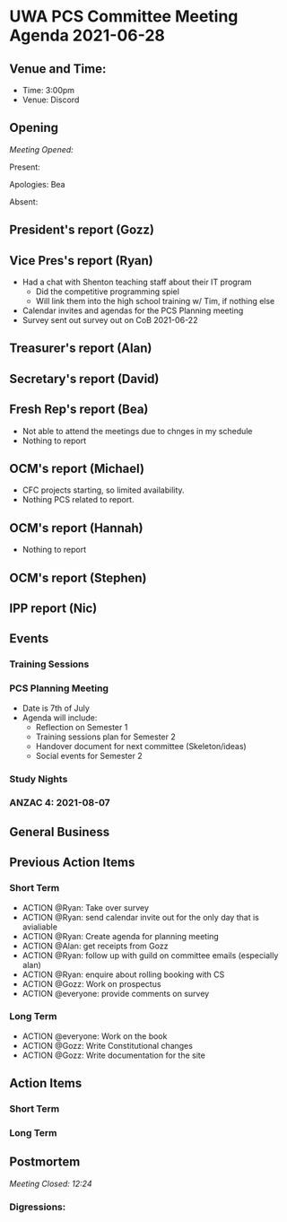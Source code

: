 # UWA PCS Committee Meeting Agenda 2021-06-28

## Venue and Time:

- Time: 3:00pm
- Venue: Discord

## Opening
*Meeting Opened:* 

Present:

Apologies: Bea

Absent: 

## President's report (Gozz)

## Vice Pres's report (Ryan)
* Had a chat with Shenton teaching staff about their IT program
  * Did the competitive programming spiel
  * Will link them into the high school training w/ Tim, if nothing else
* Calendar invites and agendas for the PCS Planning meeting
* Survey sent out survey out on CoB 2021-06-22 

## Treasurer's report (Alan)

## Secretary's report (David)

## Fresh Rep's report (Bea)
- Not able to attend the meetings due to chnges in my schedule 
- Nothing to report 

## OCM's report (Michael)
- CFC projects starting, so limited availability. 
- Nothing PCS related to report.

## OCM's report (Hannah)
- Nothing to report

## OCM's report (Stephen)

## IPP report (Nic)

## Events

### Training Sessions

### PCS Planning Meeting
  * Date is 7th of July
  * Agenda will include:
    * Reflection on Semester 1
    * Training sessions plan for Semester 2
    * Handover document for next committee (Skeleton/ideas)
    * Social events for Semester 2
      
### Study Nights

### ANZAC 4: 2021-08-07


## General Business


## Previous Action Items


### Short Term
- ACTION @Ryan: Take over survey
- ACTION @Ryan: send calendar invite out for the only day that is avialiable 
- ACTION @Ryan: Create agenda for planning meeting
- ACTION @Alan: get receipts from Gozz
- ACTION @Ryan: follow up with guild on committee emails (especially alan)
- ACTION @Ryan: enquire about rolling booking with CS
- ACTION @Gozz: Work on prospectus
- ACTION @everyone: provide comments on survey

### Long Term
- ACTION @everyone: Work on the book
- ACTION @Gozz: Write Constitutional changes
- ACTION @Gozz: Write documentation for the site

## Action Items

### Short Term

### Long Term

## Postmortem
*Meeting Closed: 12:24* 

###  Digressions:

